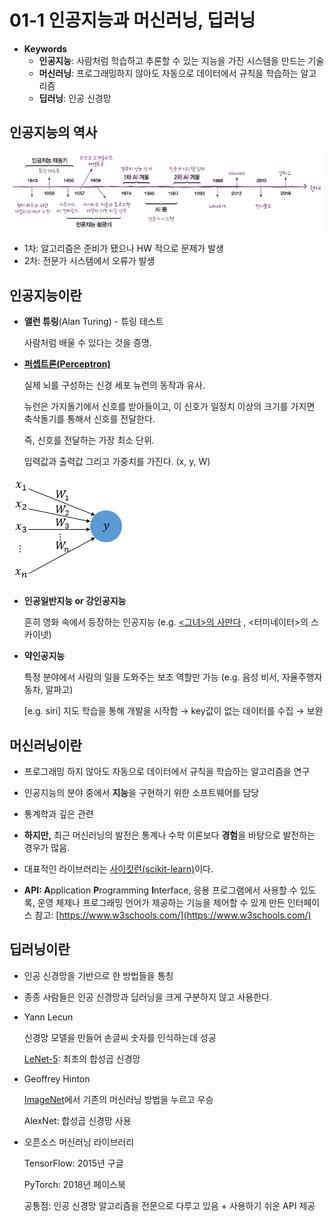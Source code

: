 # 01-1 인공지능과 머신러닝, 딥러닝

- **Keywords**
    - **인공지능**: 사람처럼 학습하고 추론할 수 있는 지능을 가진 시스템을 만드는 기술
    - **머신러닝**: 프로그래밍하지 않아도 자동으로 데이터에서 규칙을 학습하는 알고리즘
    - **딥러닝**: 인공 신경망

## 인공지능의 역사

![01-1/Untitled.png](01-1/Untitled.png)

- 1차: 알고리즘은 준비가 됐으나 HW 적으로 문제가 발생
- 2차: 전문가 시스템에서 오류가 발생

## 인공지능이란

- **앨런 튜링**(Alan Turing) - 튜링 테스트

    사람처럼 배울 수 있다는 것을 증명.

- [**퍼셉트론(Perceptron)**](https://wikidocs.net/24958)

    실제 뇌를 구성하는 신경 세포 뉴런의 동작과 유사.

    뉴런은 가지돌기에서 신호를 받아들이고, 이 신호가 일정치 이상의 크기를 가지면 축삭돌기를 통해서 신호를 전달한다.

    즉, 신호를 전달하는 가장 최소 단위.

    입력값과 출력값 그리고 가중치를 가진다. (x, y, W)

![01-1/Untitled%201.png](01-1/Untitled%201.png)

- **인공일반지능 or 강인공지능**

    흔히 영화 속에서 등장하는 인공지능 (e.g. [<그녀>의 사만다](https://ko.wikipedia.org/wiki/%EA%B7%B8%EB%85%80_(%EC%98%81%ED%99%94)) , <터미네이터>의 스카이넷)

- **약인공지능**

    특정 분야에서 사람의 일을 도와주는 보조 역할만 가능 (e.g. 음성 비서, 자율주행자동차, 알파고)

    [e.g. siri]
    지도 학습을 통해 개발을 시작함 → key값이 없는 데이터를 수집 → 보완

## 머신러닝이란

- 프로그래밍 하지 않아도 자동으로 데이터에서 규칙을 학습하는 알고리즘을 연구
- 인공지능의 분야 중에서 **지능**을 구현하기 위한 소프트웨어를 담당
- 통계학과 깊은 관련

- **하지만,** 최근 머신러닝의 발전은 통계나 수학 이론보다 **경험**을 바탕으로 발전하는 경우가 많음.
- 대표적인 라이브러리는 [사이킷런(scikit-learn)](https://scikit-learn.org/stable/)이다.
- **API: A**pplication **P**rogramming **I**nterface, 응용 프로그램에서 사용할 수 있도록, 운영 체제나 프로그래밍 언어가 제공하는 기능을 제어할 수 있게 만든 인터페이스
참고: [https://www.w3schools.com/](https://www.w3schools.com/)

## 딥러닝이란

- 인공 신경망을 기반으로 한 방법들을 통칭
- 종종 사람들은 인공 신경망과 딥러닝을 크게 구분하지 않고 사용한다.
- Yann Lecun

    신경망 모델을 만들어 손글씨 숫자를 인식하는데 성공

    [LeNet-5](https://my-coding-footprints.tistory.com/97): 최초의 합성곱 신경망

- Geoffrey Hinton

    [ImageNet](http://www.image-net.org/)에서 기존의 머신러닝 방법을 누르고 우승

    AlexNet: 합성곱 신경망 사용

- 오픈소스 머신러닝 라이브러리

    TensorFlow: 2015년 구글

    PyTorch: 2018년 페이스북

    공통점: 인공 신경망 알고리즘을 전문으로 다루고 있음 + 사용하기 쉬운 API 제공